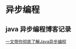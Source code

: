 # 异步编程

## java 异步编程博客记录

[一文带你彻底了解Java异步编程](http://ifeve.com/%e4%b8%80%e6%96%87%e5%b8%a6%e4%bd%a0%e5%bd%bb%e5%ba%95%e4%ba%86%e8%a7%a3java%e5%bc%82%e6%ad%a5%e7%bc%96%e7%a8%8b/)